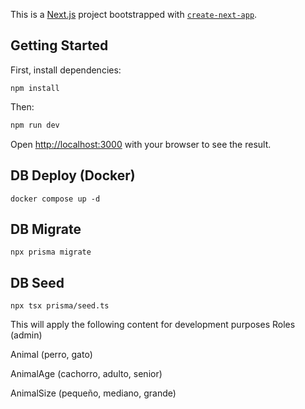 This is a [Next.js](https://nextjs.org) project bootstrapped with [`create-next-app`](https://nextjs.org/docs/app/api-reference/cli/create-next-app).

## Getting Started

First, install dependencies:

```
npm install
```

Then:

```bash
npm run dev
```

Open [http://localhost:3000](http://localhost:3000) with your browser to see the result.

## DB Deploy (Docker)

```
docker compose up -d
```

## DB Migrate

```
npx prisma migrate
```

## DB Seed

```
npx tsx prisma/seed.ts
```

This will apply the following content for development purposes
Roles (admin)

Animal (perro, gato)

AnimalAge (cachorro, adulto, senior)

AnimalSize (pequeño, mediano, grande)
